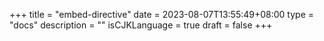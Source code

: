 +++
title = "embed-directive"
date = 2023-08-07T13:55:49+08:00
type = "docs"
description = ""
isCJKLanguage = true
draft = false
+++